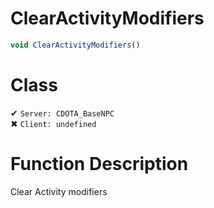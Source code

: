 # ClearActivityModifiers
```js	
void ClearActivityModifiers()
```
# Class
✔ `Server: CDOTA_BaseNPC`  
✖ `Client: undefined`  

# Function Description
Clear Activity modifiers
